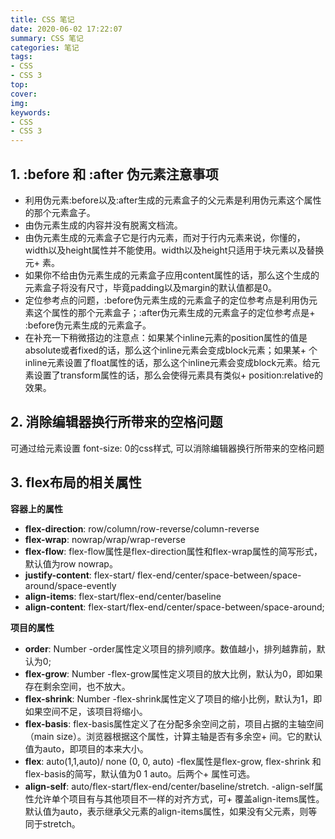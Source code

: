 ```yaml
---
title: CSS 笔记 
date: 2020-06-02 17:22:07
summary: CSS 笔记
categories: 笔记
tags: 
- CSS
- CSS 3
top:
cover:
img:
keywords:
- CSS
- CSS 3
---
```


## 1. :before 和 :after 伪元素注意事项

+ 利用伪元素:before以及:after生成的元素盒子的父元素是利用伪元素这个属性的那个元素盒子。
+ 由伪元素生成的内容并没有脱离文档流。
+ 由伪元素生成的元素盒子它是行内元素，而对于行内元素来说，你懂的，width以及height属性并不能使用。width以及height只适用于块元素以及替换元+ 素。
+ 如果你不给由伪元素生成的元素盒子应用content属性的话，那么这个生成的元素盒子将没有尺寸，毕竟padding以及margin的默认值都是0。
+ 定位参考点的问题，:before伪元素生成的元素盒子的定位参考点是利用伪元素这个属性的那个元素盒子；:after伪元素生成的元素盒子的定位参考点是+ :before伪元素生成的元素盒子。
+ 在补充一下稍微搭边的注意点：如果某个inline元素的position属性的值是absolute或者fixed的话，那么这个inline元素会变成block元素；如果某+ 个inline元素设置了float属性的话，那么这个inline元素会变成block元素。给元素设置了transform属性的话，那么会使得元素具有类似+ position:relative的效果。
   
## 2.  消除编辑器换行所带来的空格问题
  可通过给元素设置 font-size: 0的css样式, 可以消除编辑器换行所带来的空格问题
  
## 3. flex布局的相关属性
**容器上的属性**
+ **flex-direction**: row/column/row-reverse/column-reverse
+ **flex-wrap**: nowrap/wrap/wrap-reverse
+ **flex-flow**:  flex-flow属性是flex-direction属性和flex-wrap属性的简写形式，默认值为row nowrap。
+ **justify-content**: flex-start/ flex-end/center/space-between/space-around/space-evently
+ **align-items**: flex-start/flex-end/center/baseline
+ **align-content**: flex-start/flex-end/center/space-between/space-around;

**项目的属性**
+ **order**: Number -order属性定义项目的排列顺序。数值越小，排列越靠前，默认为0;
+ **flex-grow**: Number -flex-grow属性定义项目的放大比例，默认为0，即如果存在剩余空间，也不放大。
+ **flex-shrink**: Number -flex-shrink属性定义了项目的缩小比例，默认为1，即如果空间不足，该项目将缩小。
+ **flex-basis**: flex-basis属性定义了在分配多余空间之前，项目占据的主轴空间（main size）。浏览器根据这个属性，计算主轴是否有多余空+ 间。它的默认值为auto，即项目的本来大小。
+ **flex**: auto(1,1,auto)/ none (0, 0, auto) -flex属性是flex-grow, flex-shrink 和 flex-basis的简写，默认值为0 1 auto。后两个+ 属性可选。
+ **align-self**: auto/flex-start/flex-end/center/baseline/stretch.  -align-self属性允许单个项目有与其他项目不一样的对齐方式，可+ 覆盖align-items属性。默认值为auto，表示继承父元素的align-items属性，如果没有父元素，则等同于stretch。